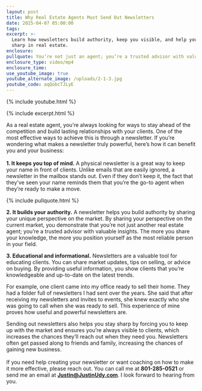```yaml
---
layout: post
title: Why Real Estate Agents Must Send Out Newsletters
date: 2025-04-07 05:00:00
tags:
excerpt: >-
  Learn how newsletters build authority, keep you visible, and help you stay
  sharp in real estate.
enclosure:
pullquote: You’re not just an agent; you’re a trusted advisor with valuable insights.
enclosure_type: video/mp4
enclosure_time:
use_youtube_image: true
youtube_alternate_image: /uploads/2-1-3.jpg
youtube_code: aqQobcTJLyE
---
```

{% include youtube.html %}

{% include excerpt.html %}

As a real estate agent, you’re always looking for ways to stay ahead of the competition and build lasting relationships with your clients. One of the most effective ways to achieve this is through a newsletter. If you’re wondering what makes a newsletter truly powerful, here’s how it can benefit you and your business:<br><br>**1\. It keeps you top of mind.** A physical newsletter is a great way to keep your name in front of clients. Unlike emails that are easily ignored, a newsletter in the mailbox stands out. Even if they don’t keep it, the fact that they’ve seen your name reminds them that you’re the go-to agent when they’re ready to make a move.

{% include pullquote.html %}

**2\. It builds your authority.** A newsletter helps you build authority by sharing your unique perspective on the market. By sharing your perspective on the current market, you demonstrate that you’re not just another real estate agent; you’re a trusted advisor with valuable insights. The more you share your knowledge, the more you position yourself as the most reliable person in your field.

**3\. Educational and informational.** Newsletters are a valuable tool for educating clients. You can share market updates, tips on selling, or advice on buying. By providing useful information, you show clients that you’re knowledgeable and up-to-date on the latest trends.

For example, one client came into my office ready to sell their home. They had a folder full of newsletters I had sent over the years. She said that after receiving my newsletters and invites to events, she knew exactly who she was going to call when she was ready to sell. This experience of mine proves how useful and powerful newsletters are.

Sending out newsletters also helps you stay sharp by forcing you to keep up with the market and ensures you’re always visible to clients, which increases the chances they’ll reach out when they need you. Newsletters often get passed along to friends and family, increasing the chances of gaining new business.<br><br>If you need help creating your newsletter or want coaching on how to make it more effective, please reach out. You can call me at **801-285-0521** or send me an email at [**Justin@JustinUdy.com**](mailto:Justin@JustinUdy.com). I look forward to hearing from you.
